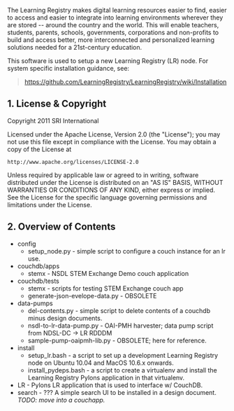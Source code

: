 The Learning Registry makes digital learning resources easier to find, easier to access and easier to integrate into learning environments wherever they are stored -- around the country and the world. This will enable teachers, students, parents, schools, governments, corporations and non-profits to build and access better, more interconnected and personalized learning solutions needed for a 21st-century education.

This software is used to setup a new Learning Registry (LR) node.  For system specific installation guidance, see: 

> https://github.com/LearningRegistry/LearningRegistry/wiki/Installation

1\. License & Copyright
--------------------

Copyright 2011 SRI International

Licensed under the Apache License, Version 2.0 (the "License");
you may not use this file except in compliance with the License.
You may obtain a copy of the License at

    http://www.apache.org/licenses/LICENSE-2.0

Unless required by applicable law or agreed to in writing, software
distributed under the License is distributed on an "AS IS" BASIS,
WITHOUT WARRANTIES OR CONDITIONS OF ANY KIND, either express or implied.
See the License for the specific language governing permissions and
limitations under the License.

2\. Overview of Contents
---------------------

* config
    * setup_node.py - simple script to configure a couch instance for an lr use.
* couchdb/apps
    * stemx - NSDL STEM Exchange Demo couch application
* couchdb/tests
    * stemx - scripts for testing STEM Exchange couch app
    * generate-json-evelope-data.py - OBSOLETE
* data-pumps
    * del-contents.py - simple script to delete contents of a couchdb minus design documents.
    * nsdl-to-lr-data-pump.py - OAI-PMH harvester; data pump script from NDSL-DC -> LR RDDDM
    * sample-pump-oaipmh-lib.py - OBSOLETE; here for reference.
* install
    * setup_lr.bash - a script to set up a development Learning
      Registry node on Ubuntu 10.04 and MacOS 10.6.x onwards.
    * install_pydeps.bash - a script to create a virtualenv and
      install the Learning Registry Pylons application in that
      virtualenv.
* LR - Pylons LR application that is used to interface w/ CouchDB.
* search - ??? A simple search UI to be installed in a design document.  _TODO: move into a couchapp._